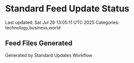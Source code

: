 # Standard Feed Update Status
Last updated: Sat Jul 26 13:05:11 UTC 2025
Categories: technology,business,world

## Feed Files Generated

Generated by Standard Updates Workflow
